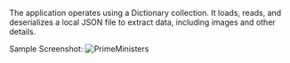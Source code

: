 The application operates using a Dictionary collection. It loads, reads, and deserializes a local JSON file to extract data, including images and other details.

Sample Screenshot:
![PrimeMinisters](https://github.com/ralphcristofer/PrimeMinisters/assets/46301746/d47e8ccf-58e0-4076-8f69-30df42021fa3)

